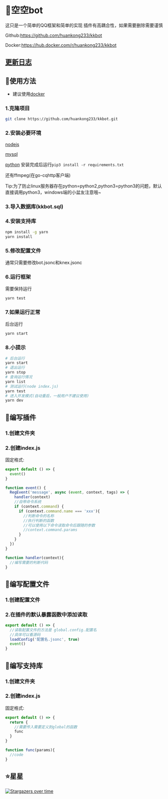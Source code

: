 # 🤖空空bot

这只是一个简单的QQ框架和简单的实现
插件有高耦合性，如果需要删除需要谨慎

Github:<https://github.com/huankong233/kkbot>

Docker:<https://hub.docker.com/r/huankong233/kkbot>

## [更新日志](./CHANGELOG.md)

## 🎉使用方法

- 建议使用[docker](https://hub.docker.com/r/huankong233/kkbot)

### 1.克隆项目

~~~sh
git clone https://github.com/huankong233/kkbot.git
~~~

### 2.安装必要环境

[nodejs](https://nodejs.org/)

[mysql](https://www.mysql.com/)

[python](https://www.python.org/downloads/)
安装完成后运行`pip3 install -r requirements.txt`

还有ffmpeg(在go-cqhttp客户端)

Tip:为了防止linux服务器存在python=python2,python3=python3的问题，默认直接调用python3，windows端的小盆友注意哦~

### 3.导入数据库(kkbot.sql)

### 4.安装支持库

~~~sh
npm install -g yarn
yarn install
~~~

### 5.修改配置文件

通常只需要修改bot.jsonc和knex.jsonc

### 6.运行框架

需要保持运行

~~~sh
yarn test
~~~

### 7.如果运行正常

后台运行

~~~sh
yarn start
~~~

### 8.小提示

~~~sh
# 后台运行
yarn start
# 退出运行
yarn stop
# 查询运行情况
yarn list
# 测试运行(node index.js)
yarn test
# 进入开发模式(自动重启，一般用户不建议使用)
yarn dev
~~~

## 🎉编写插件

### 1.创建文件夹

### 2.创建index.js

固定格式:

~~~javascript
export default () => {
  event()
}

function event() {
  RegEvent('message', async (event, context, tags) => {
    handler(context)
    //自带命令系统
    if (context.command) {
      if (context.command.name === 'xxx'){
        //判断命令的名称
        //执行判断的函数
        //可以使用以下命令读取命令后跟随的参数
        //context.command.params
      }
    }
  })
}

function handler(context){
  //编写需要的判断代码
}
~~~

## 🎉编写配置文件

### 1.创建配置文件

### 2.在插件的默认暴露函数中添加读取

~~~javascript
export default () => {
  //读取配置文件的方法是 global.config.配置名
  //具体可以看源码
  loadConfig('配置名.jsonc', true)
  event()
}
~~~

## 🎉编写支持库

### 1.创建文件夹

### 2.创建index.js

固定格式:

~~~javascript
export default () => {
  return {
    //需要传入需要定义到global的函数
    func
  }
}

function func(params){
  //code
}
~~~

## ⭐星星

[![Stargazers over time](https://starchart.cc/huankong233/kkbot.svg)](https://starchart.cc/huankong233/kkbot)
